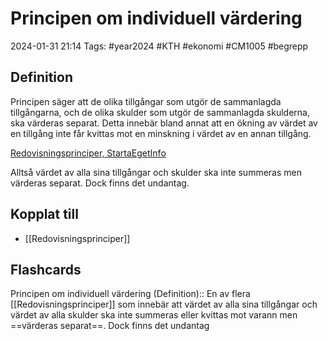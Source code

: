 # Principen om individuell värdering

2024-01-31 21:14
Tags: #year2024 #KTH #ekonomi #CM1005 #begrepp

## Definition

Principen säger att de olika tillgångar som utgör de sammanlagda tillgångarna, och de olika skulder som utgör de sammanlagda skulderna, ska värderas separat. Detta innebär bland annat att en ökning av värdet av en tillgång inte får kvittas mot en minskning i värdet av en annan tillgång.

[Redovisningsprinciper, StartaEgetInfo](https://www.startaegetinfo.se/redovisningsprinciper)

Alltså värdet av alla sina tillgångar och skulder ska inte summeras men värderas separat. Dock finns det undantag.

## Kopplat till

- [[Redovisningsprinciper]]

## Flashcards

Principen om individuell värdering (Definition):: En av flera [[Redovisningsprinciper]] som innebär att värdet av alla sina tillgångar och värdet av alla skulder ska inte summeras eller kvittas mot varann men ==värderas separat==. Dock finns det undantag
<!--SR:!2024-02-11,5,248!2024-02-10,3,250-->
